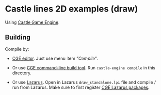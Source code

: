 # Castle lines 2D examples (draw)

Using [Castle Game Engine](https://castle-engine.io/).

## Building

Compile by:

- [CGE editor](https://castle-engine.io/manual_editor.php). Just use menu item _"Compile"_.

- Or use [CGE command-line build tool](https://castle-engine.io/build_tool). Run `castle-engine compile` in this directory.

- Or use [Lazarus](https://www.lazarus-ide.org/). Open in Lazarus `draw_standalone.lpi` file and compile / run from Lazarus. Make sure to first register [CGE Lazarus packages](https://castle-engine.io/documentation.php).
